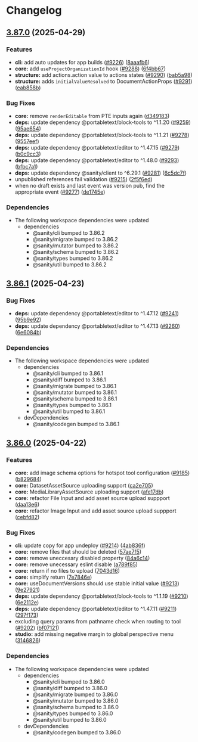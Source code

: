 # Changelog

## [3.87.0](https://github.com/sanity-io/sanity/compare/v3.86.1...v3.87.0) (2025-04-29)


### Features

* **cli:** add auto updates for app builds ([#9226](https://github.com/sanity-io/sanity/issues/9226)) ([8aaafb6](https://github.com/sanity-io/sanity/commit/8aaafb60a436f07a26141cee37d106a6677f5616))
* **core:** add `useProjectOrganizationId` hook ([#9288](https://github.com/sanity-io/sanity/issues/9288)) ([6f4bb67](https://github.com/sanity-io/sanity/commit/6f4bb6705e6d04b8f4b0c37c5d6f76a6796c2e2e))
* **structure:** add actions.action value to actions states ([#9290](https://github.com/sanity-io/sanity/issues/9290)) ([bab5a98](https://github.com/sanity-io/sanity/commit/bab5a98efbb930398a2523c20a52fcccabe90906))
* **structure:** adds `initialValueResolved` to DocumentActionProps ([#9291](https://github.com/sanity-io/sanity/issues/9291)) ([eab858b](https://github.com/sanity-io/sanity/commit/eab858be48e971bd6f42d8cc08546b3385a9a92a))


### Bug Fixes

* **core:** remove `renderEditable` from PTE inputs again ([d349183](https://github.com/sanity-io/sanity/commit/d349183734fd56476fa33e7db169ee0e585830a5))
* **deps:** update dependency @portabletext/block-tools to ^1.1.20 ([#9259](https://github.com/sanity-io/sanity/issues/9259)) ([95ae654](https://github.com/sanity-io/sanity/commit/95ae654f7f95ae59e115a6708be7f79d0bf36529))
* **deps:** update dependency @portabletext/block-tools to ^1.1.21 ([#9278](https://github.com/sanity-io/sanity/issues/9278)) ([9557eef](https://github.com/sanity-io/sanity/commit/9557eef7a1aff47624eb7103cee5d5a21715f4fc))
* **deps:** update dependency @portabletext/editor to ^1.47.15 ([#9279](https://github.com/sanity-io/sanity/issues/9279)) ([b0c9cc3](https://github.com/sanity-io/sanity/commit/b0c9cc369c04f8c5bc50b682860fa4f5ac05ebbd))
* **deps:** update dependency @portabletext/editor to ^1.48.0 ([#9293](https://github.com/sanity-io/sanity/issues/9293)) ([bfbc7a1](https://github.com/sanity-io/sanity/commit/bfbc7a1c499bc8cef5211da86df70f09f21cc405))
* **deps:** update dependency @sanity/client to ^6.29.1 ([#9281](https://github.com/sanity-io/sanity/issues/9281)) ([6c5dc7f](https://github.com/sanity-io/sanity/commit/6c5dc7f353688e4413b5b4ff9e891d187ece1e69))
* unpublished references fail validation ([#9215](https://github.com/sanity-io/sanity/issues/9215)) ([2f5f6ed](https://github.com/sanity-io/sanity/commit/2f5f6edd26efe121174154ad9fc1d472e66e7e0f))
* when no draft exists and last event was version pub, find the appropriate event ([#9277](https://github.com/sanity-io/sanity/issues/9277)) ([de1745e](https://github.com/sanity-io/sanity/commit/de1745ed74f93e3ea257a720602f9c828a1e4ce3))


### Dependencies

* The following workspace dependencies were updated
  * dependencies
    * @sanity/cli bumped to 3.86.2
    * @sanity/migrate bumped to 3.86.2
    * @sanity/mutator bumped to 3.86.2
    * @sanity/schema bumped to 3.86.2
    * @sanity/types bumped to 3.86.2
    * @sanity/util bumped to 3.86.2

## [3.86.1](https://github.com/sanity-io/sanity/compare/v3.86.0...v3.86.1) (2025-04-23)


### Bug Fixes

* **deps:** update dependency @portabletext/editor to ^1.47.12 ([#9241](https://github.com/sanity-io/sanity/issues/9241)) ([95b9e92](https://github.com/sanity-io/sanity/commit/95b9e92ba83682aa6988c523e835a71c65d9e883))
* **deps:** update dependency @portabletext/editor to ^1.47.13 ([#9260](https://github.com/sanity-io/sanity/issues/9260)) ([6e6084b](https://github.com/sanity-io/sanity/commit/6e6084bd86d293bbac5e28313c2bef449ce54bf4))


### Dependencies

* The following workspace dependencies were updated
  * dependencies
    * @sanity/cli bumped to 3.86.1
    * @sanity/diff bumped to 3.86.1
    * @sanity/migrate bumped to 3.86.1
    * @sanity/mutator bumped to 3.86.1
    * @sanity/schema bumped to 3.86.1
    * @sanity/types bumped to 3.86.1
    * @sanity/util bumped to 3.86.1
  * devDependencies
    * @sanity/codegen bumped to 3.86.1

## [3.86.0](https://github.com/sanity-io/sanity/compare/sanity-v3.85.1...sanity-v3.86.0) (2025-04-22)


### Features

* **core:** add image schema options for hotspot tool configuration ([#9185](https://github.com/sanity-io/sanity/issues/9185)) ([b829684](https://github.com/sanity-io/sanity/commit/b82968441c1d74692531b633ece970398cdd68a2))
* **core:** DatasetAssetSource uploading support ([ca2e705](https://github.com/sanity-io/sanity/commit/ca2e705222cfc3a6235c6c6d76541ecfa5910f2b))
* **core:** MediaLibraryAssetSource uploading support ([afe17db](https://github.com/sanity-io/sanity/commit/afe17db8b684054ef4984e0771b7c45fea1cb33d))
* **core:** refactor File Input and add asset source upload suppport ([daa13e6](https://github.com/sanity-io/sanity/commit/daa13e6c3f7ee54b4d6158fe30a22df248dd44c7))
* **core:** refactor Image Input and add asset source upload suppport ([cebfd82](https://github.com/sanity-io/sanity/commit/cebfd82d69941a968a990bc9e970417a236443f0))


### Bug Fixes

* **cli:** update copy for app undeploy ([#9214](https://github.com/sanity-io/sanity/issues/9214)) ([4ab836f](https://github.com/sanity-io/sanity/commit/4ab836fc65529ee55470f4ac59a915cd1dccf84f))
* **core:** remove files that should be deleted ([57ae7f5](https://github.com/sanity-io/sanity/commit/57ae7f5ce4882a382670c797b23551042bfa69ba))
* **core:** remove uneccesary disabled property ([84a6c14](https://github.com/sanity-io/sanity/commit/84a6c14036f4b6d0d9f2c20aff373cf1b53df637))
* **core:** remove unecessary eslint disable ([a789f85](https://github.com/sanity-io/sanity/commit/a789f851ea39cbb79e6e91c574f623d1b07b6d00))
* **core:** return if no files to upload ([7043d16](https://github.com/sanity-io/sanity/commit/7043d16eac8cabdc8ad448e689dd7bb92dbcad95))
* **core:** simplify return ([7e7846e](https://github.com/sanity-io/sanity/commit/7e7846e7539fd74ef8d731c58f93ac1c13e7bd2e))
* **core:** useDocumentVersions should use stable initial value ([#9213](https://github.com/sanity-io/sanity/issues/9213)) ([9e27921](https://github.com/sanity-io/sanity/commit/9e27921bb76ebee1461011b0feea44c8a5045a79))
* **deps:** update dependency @portabletext/block-tools to ^1.1.19 ([#9210](https://github.com/sanity-io/sanity/issues/9210)) ([6e2112e](https://github.com/sanity-io/sanity/commit/6e2112e6799eeb5ed210c19b8e46bff58f7f7208))
* **deps:** update dependency @portabletext/editor to ^1.47.11 ([#9211](https://github.com/sanity-io/sanity/issues/9211)) ([297f173](https://github.com/sanity-io/sanity/commit/297f1736b40d77b5e00ec0bf6a1db18fab58f67f))
* excluding query params from pathname check when routing to tool ([#9202](https://github.com/sanity-io/sanity/issues/9202)) ([bf07121](https://github.com/sanity-io/sanity/commit/bf0712199efb5cc547cb32d8a852e9dd23626952))
* **studio:** add missing negative margin to global perspective menu ([3146826](https://github.com/sanity-io/sanity/commit/3146826318ff361bc8ccb4652c19b1d504875527))


### Dependencies

* The following workspace dependencies were updated
  * dependencies
    * @sanity/cli bumped to 3.86.0
    * @sanity/diff bumped to 3.86.0
    * @sanity/migrate bumped to 3.86.0
    * @sanity/mutator bumped to 3.86.0
    * @sanity/schema bumped to 3.86.0
    * @sanity/types bumped to 3.86.0
    * @sanity/util bumped to 3.86.0
  * devDependencies
    * @sanity/codegen bumped to 3.86.0
